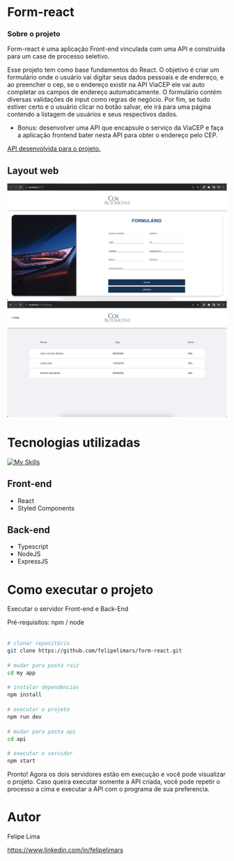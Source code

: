 # Form-react

### Sobre o projeto

Form-react é uma aplicação Front-end vinculada com uma API e construída para um case de processo seletivo.

Esse projeto tem como base fundamentos do React. O objetivo é criar um formulário onde o usuário vai digitar seus dados pessoais e de endereço, e ao preencher o cep, se o endereço existir na API ViaCEP ele vai auto completar os campos de endereço automaticamente.
O formulário contém diversas validações de input como regras de negócio. Por fim, se tudo estiver certo e o usuário clicar no botão salvar,
ele irá para uma página contendo a listagem de usuários e seus respectivos dados.

* Bonus: desenvolver uma API que encapsule o serviço da ViaCEP e faça a aplicação frontend bater nesta API para obter o endereço pelo CEP.

[API desenvolvida para o projeto.](https://documenter.getpostman.com/view/28315812/2s9YXh536j)



## Layout web

![Web 1](https://github.com/felipelimars/form-react/blob/main/src/assets/1.png)
![Web 2](https://github.com/felipelimars/form-react/blob/main/src/assets/2.png)

# Tecnologias utilizadas
[![My Skills](https://skillicons.dev/icons?i=ts,nodejs,react,express)](https://skillicons.dev)


## Front-end

- React 
- Styled Components

## Back-end
- Typescript
- NodeJS
- ExpressJS


# Como executar o projeto

Executar o servidor Front-end e Back-End

Pré-requisitos: npm / node

```bash / terminal

# clonar repositório
git clone https://github.com/felipelimars/form-react.git

# mudar para pasta raiz
cd my app

# instalar dependências
npm install

# executar o projeto
npm run dev

# mudar para pasta api
cd api

# executar o servidor
npm start
```
Pronto! Agora os dois servidores estão em execução e você pode visualizar o projeto.
Caso queira executar somente a API criada, você pode repetir o processo a cima e executar a API com o programa de sua preferencia. 


# Autor

Felipe Lima

https://www.linkedin.com/in/felipelimars
